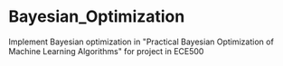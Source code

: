 # Bayesian_Optimization
Implement Bayesian optimization in "Practical Bayesian Optimization of Machine Learning Algorithms" for project in ECE500
